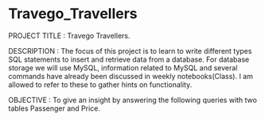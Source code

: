 # Travego_Travellers




PROJECT TITLE : Travego Travellers.

DESCRIPTION : The focus of this project is to learn to write different types SQL statements to insert and retrieve data from a database. For database storage we will use MySQL, information related to MySQL and several commands have already been discussed in weekly notebooks(Class). I am allowed to refer to these to gather hints on functionality.

OBJECTIVE : To give an insight by answering the following queries with two tables Passenger and Price. 
